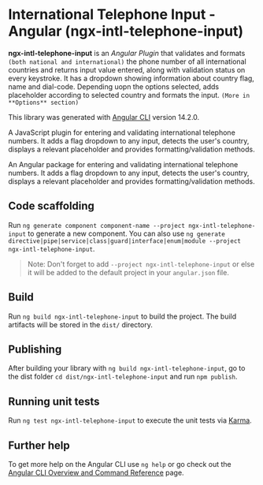 # International Telephone Input - Angular (ngx-intl-telephone-input)

**ngx-intl-telephone-input** is an _Angular Plugin_ that validates and formats `(both national and international)` the phone number of all international countries and returns input value entered, along with validation status on every keystroke. It has a dropdown showing information about country flag, name and dial-code. Depending uopn the options selected, adds placeholder according to selected country and formats the input. `(More in **Options** section)`

This library was generated with [Angular CLI](https://github.com/angular/angular-cli) version 14.2.0.

A JavaScript plugin for entering and validating international telephone numbers. It adds a flag dropdown to any input, detects the user's country, displays a relevant placeholder and provides formatting/validation methods.

An Angular package for entering and validating international telephone numbers. It adds a flag dropdown to any input, detects the user's country, displays a relevant placeholder and provides formatting/validation methods.

## Code scaffolding

Run `ng generate component component-name --project ngx-intl-telephone-input` to generate a new component. You can also use `ng generate directive|pipe|service|class|guard|interface|enum|module --project ngx-intl-telephone-input`.

> Note: Don't forget to add `--project ngx-intl-telephone-input` or else it will be added to the default project in your `angular.json` file.

## Build

Run `ng build ngx-intl-telephone-input` to build the project. The build artifacts will be stored in the `dist/` directory.

## Publishing

After building your library with `ng build ngx-intl-telephone-input`, go to the dist folder `cd dist/ngx-intl-telephone-input` and run `npm publish`.

## Running unit tests

Run `ng test ngx-intl-telephone-input` to execute the unit tests via [Karma](https://karma-runner.github.io).

## Further help

To get more help on the Angular CLI use `ng help` or go check out the [Angular CLI Overview and Command Reference](https://angular.io/cli) page.
